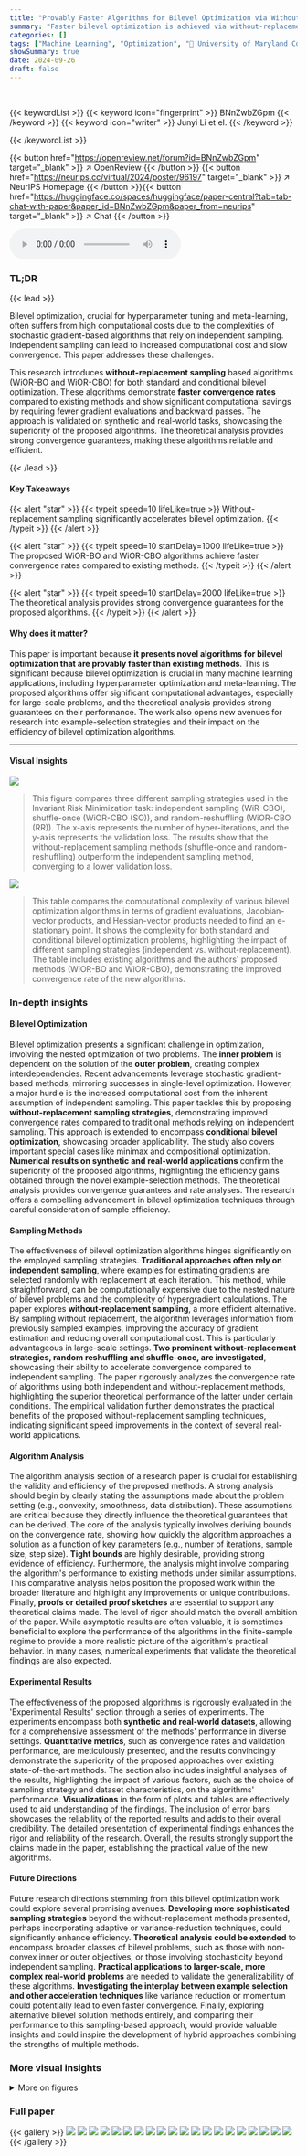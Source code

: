 ```yaml
---
title: "Provably Faster Algorithms for Bilevel Optimization via Without-Replacement Sampling"
summary: "Faster bilevel optimization is achieved via without-replacement sampling, improving convergence rates compared to independent sampling methods."
categories: []
tags: ["Machine Learning", "Optimization", "🏢 University of Maryland College Park",]
showSummary: true
date: 2024-09-26
draft: false
---
```


<br>

{{< keywordList >}}
{{< keyword icon="fingerprint" >}} BNnZwbZGpm {{< /keyword >}}
{{< keyword icon="writer" >}} Junyi Li et el. {{< /keyword >}}
 
{{< /keywordList >}}

{{< button href="https://openreview.net/forum?id=BNnZwbZGpm" target="_blank" >}}
↗ OpenReview
{{< /button >}}
{{< button href="https://neurips.cc/virtual/2024/poster/96197" target="_blank" >}}
↗ NeurIPS Homepage
{{< /button >}}{{< button href="https://huggingface.co/spaces/huggingface/paper-central?tab=tab-chat-with-paper&paper_id=BNnZwbZGpm&paper_from=neurips" target="_blank" >}}
↗ Chat
{{< /button >}}



<audio controls>
    <source src="https://ai-paper-reviewer.com/BNnZwbZGpm/podcast.wav" type="audio/wav">
    Your browser does not support the audio element.
</audio>


### TL;DR


{{< lead >}}

Bilevel optimization, crucial for hyperparameter tuning and meta-learning, often suffers from high computational costs due to the complexities of stochastic gradient-based algorithms that rely on independent sampling.  Independent sampling can lead to increased computational cost and slow convergence. This paper addresses these challenges. 



This research introduces **without-replacement sampling** based algorithms (WiOR-BO and WiOR-CBO) for both standard and conditional bilevel optimization.  These algorithms demonstrate **faster convergence rates** compared to existing methods and show significant computational savings by requiring fewer gradient evaluations and backward passes. The approach is validated on synthetic and real-world tasks, showcasing the superiority of the proposed algorithms.  The theoretical analysis provides strong convergence guarantees, making these algorithms reliable and efficient.

{{< /lead >}}


#### Key Takeaways

{{< alert "star" >}}
{{< typeit speed=10 lifeLike=true >}} Without-replacement sampling significantly accelerates bilevel optimization. {{< /typeit >}}
{{< /alert >}}

{{< alert "star" >}}
{{< typeit speed=10 startDelay=1000 lifeLike=true >}} The proposed WiOR-BO and WiOR-CBO algorithms achieve faster convergence rates compared to existing methods. {{< /typeit >}}
{{< /alert >}}

{{< alert "star" >}}
{{< typeit speed=10 startDelay=2000 lifeLike=true >}} The theoretical analysis provides strong convergence guarantees for the proposed algorithms. {{< /typeit >}}
{{< /alert >}}

#### Why does it matter?
This paper is important because **it presents novel algorithms for bilevel optimization that are provably faster than existing methods**. This is significant because bilevel optimization is crucial in many machine learning applications, including hyperparameter optimization and meta-learning. The proposed algorithms offer significant computational advantages, especially for large-scale problems, and the theoretical analysis provides strong guarantees on their performance.  The work also opens new avenues for research into example-selection strategies and their impact on the efficiency of bilevel optimization algorithms.

------
#### Visual Insights



![](https://ai-paper-reviewer.com/BNnZwbZGpm/figures_7_1.jpg)

> This figure compares three different sampling strategies used in the Invariant Risk Minimization task: independent sampling (WiR-CBO), shuffle-once (WiOR-CBO (SO)), and random-reshuffling (WiOR-CBO (RR)). The x-axis represents the number of hyper-iterations, and the y-axis represents the validation loss.  The results show that the without-replacement sampling methods (shuffle-once and random-reshuffling) outperform the independent sampling method, converging to a lower validation loss.





![](https://ai-paper-reviewer.com/BNnZwbZGpm/tables_1_1.jpg)

> This table compares the computational complexity of various bilevel optimization algorithms in terms of gradient evaluations, Jacobian-vector products, and Hessian-vector products needed to find an e-stationary point. It shows the complexity for both standard and conditional bilevel optimization problems, highlighting the impact of different sampling strategies (independent vs. without-replacement). The table includes existing algorithms and the authors' proposed methods (WiOR-BO and WiOR-CBO), demonstrating the improved convergence rate of the new algorithms.





### In-depth insights


#### Bilevel Optimization
Bilevel optimization presents a significant challenge in optimization, involving the nested optimization of two problems.  The **inner problem** is dependent on the solution of the **outer problem**, creating complex interdependencies.  Recent advancements leverage stochastic gradient-based methods, mirroring successes in single-level optimization.  However, a major hurdle is the increased computational cost from the inherent assumption of independent sampling. This paper tackles this by proposing **without-replacement sampling strategies**, demonstrating improved convergence rates compared to traditional methods relying on independent sampling. This approach is extended to encompass **conditional bilevel optimization**, showcasing broader applicability.  The study also covers important special cases like minimax and compositional optimization.  **Numerical results on synthetic and real-world applications** confirm the superiority of the proposed algorithms, highlighting the efficiency gains obtained through the novel example-selection methods.  The theoretical analysis provides convergence guarantees and rate analyses.  The research offers a compelling advancement in bilevel optimization techniques through careful consideration of sample efficiency.

#### Sampling Methods
The effectiveness of bilevel optimization algorithms hinges significantly on the employed sampling strategies.  **Traditional approaches often rely on independent sampling**, where examples for estimating gradients are selected randomly with replacement at each iteration. This method, while straightforward, can be computationally expensive due to the nested nature of bilevel problems and the complexity of hypergradient calculations.  The paper explores **without-replacement sampling**, a more efficient alternative.  By sampling without replacement, the algorithm leverages information from previously sampled examples, improving the accuracy of gradient estimation and reducing overall computational cost.  This is particularly advantageous in large-scale settings.  **Two prominent without-replacement strategies, random reshuffling and shuffle-once, are investigated**, showcasing their ability to accelerate convergence compared to independent sampling.  The paper rigorously analyzes the convergence rate of algorithms using both independent and without-replacement methods, highlighting the superior theoretical performance of the latter under certain conditions. The empirical validation further demonstrates the practical benefits of the proposed without-replacement sampling techniques, indicating significant speed improvements in the context of several real-world applications.

#### Algorithm Analysis
The algorithm analysis section of a research paper is crucial for establishing the validity and efficiency of the proposed methods.  A strong analysis should begin by clearly stating the assumptions made about the problem setting (e.g., convexity, smoothness, data distribution). These assumptions are critical because they directly influence the theoretical guarantees that can be derived. The core of the analysis typically involves deriving bounds on the convergence rate, showing how quickly the algorithm approaches a solution as a function of key parameters (e.g., number of iterations, sample size, step size). **Tight bounds** are highly desirable, providing strong evidence of efficiency.  Furthermore, the analysis might involve comparing the algorithm's performance to existing methods under similar assumptions. This comparative analysis helps position the proposed work within the broader literature and highlight any improvements or unique contributions. Finally, **proofs or detailed proof sketches** are essential to support any theoretical claims made. The level of rigor should match the overall ambition of the paper. While asymptotic results are often valuable, it is sometimes beneficial to explore the performance of the algorithms in the finite-sample regime to provide a more realistic picture of the algorithm's practical behavior.  In many cases, numerical experiments that validate the theoretical findings are also expected.

#### Experimental Results
The effectiveness of the proposed algorithms is rigorously evaluated in the 'Experimental Results' section through a series of experiments.  The experiments encompass both **synthetic and real-world datasets**, allowing for a comprehensive assessment of the methods' performance in diverse settings.  **Quantitative metrics**, such as convergence rates and validation performance, are meticulously presented, and the results convincingly demonstrate the superiority of the proposed approaches over existing state-of-the-art methods.  The section also includes insightful analyses of the results, highlighting the impact of various factors, such as the choice of sampling strategy and dataset characteristics, on the algorithms' performance.  **Visualizations** in the form of plots and tables are effectively used to aid understanding of the findings. The inclusion of error bars showcases the reliability of the reported results and adds to their overall credibility. The detailed presentation of experimental findings enhances the rigor and reliability of the research.  Overall, the results strongly support the claims made in the paper, establishing the practical value of the new algorithms.

#### Future Directions
Future research directions stemming from this bilevel optimization work could explore several promising avenues.  **Developing more sophisticated sampling strategies** beyond the without-replacement methods presented, perhaps incorporating adaptive or variance-reduction techniques, could significantly enhance efficiency.  **Theoretical analysis could be extended** to encompass broader classes of bilevel problems, such as those with non-convex inner or outer objectives, or those involving stochasticity beyond independent sampling.  **Practical applications to larger-scale, more complex real-world problems** are needed to validate the generalizability of these algorithms.  **Investigating the interplay between example selection and other acceleration techniques** like variance reduction or momentum could potentially lead to even faster convergence.  Finally, exploring alternative bilevel solution methods entirely, and comparing their performance to this sampling-based approach, would provide valuable insights and could inspire the development of hybrid approaches combining the strengths of multiple methods.


### More visual insights

<details>
<summary>More on figures
</summary>


![](https://ai-paper-reviewer.com/BNnZwbZGpm/figures_8_1.jpg)

> This figure compares the performance of different bilevel optimization algorithms on the hyper-data cleaning task.  The top two graphs show validation error and F1 score plotted against the number of hyper-iterations. The bottom two graphs show the same metrics plotted against running time.  The experiment uses a dataset with 60% noisy labels.


![](https://ai-paper-reviewer.com/BNnZwbZGpm/figures_8_2.jpg)

> This figure compares the performance of four different algorithms (DL-SGD, RT-MLMC, WiOR-CBO (SO), and WiOR-CBO (RR)) on the Omniglot dataset for few-shot image classification.  It shows the validation loss and test accuracy over running time for four different few-shot learning scenarios (5-way 1-shot, 5-way 5-shot, 20-way 1-shot, and 20-way 5-shot).  The results demonstrate the effectiveness of the proposed WiOR-CBO algorithm in achieving competitive performance compared to existing state-of-the-art methods.


![](https://ai-paper-reviewer.com/BNnZwbZGpm/figures_13_1.jpg)

> The figure compares different algorithms for hyper-representation learning on the MiniImageNet dataset. Four subplots show the validation loss versus running time for four different experimental settings: 5-way 1-shot, 5-way 5-shot, 20-way 1-shot, and 20-way 5-shot.  The algorithms compared include DL-SGD, RT-MLMC, WiOR-CBO (shuffle-once), and WiOR-CBO (random-reshuffling). The results demonstrate the performance of the proposed WiOR-CBO algorithm in comparison to existing methods.


</details>






### Full paper

{{< gallery >}}
<img src="https://ai-paper-reviewer.com/BNnZwbZGpm/1.png" class="grid-w50 md:grid-w33 xl:grid-w25" />
<img src="https://ai-paper-reviewer.com/BNnZwbZGpm/2.png" class="grid-w50 md:grid-w33 xl:grid-w25" />
<img src="https://ai-paper-reviewer.com/BNnZwbZGpm/3.png" class="grid-w50 md:grid-w33 xl:grid-w25" />
<img src="https://ai-paper-reviewer.com/BNnZwbZGpm/4.png" class="grid-w50 md:grid-w33 xl:grid-w25" />
<img src="https://ai-paper-reviewer.com/BNnZwbZGpm/5.png" class="grid-w50 md:grid-w33 xl:grid-w25" />
<img src="https://ai-paper-reviewer.com/BNnZwbZGpm/6.png" class="grid-w50 md:grid-w33 xl:grid-w25" />
<img src="https://ai-paper-reviewer.com/BNnZwbZGpm/7.png" class="grid-w50 md:grid-w33 xl:grid-w25" />
<img src="https://ai-paper-reviewer.com/BNnZwbZGpm/8.png" class="grid-w50 md:grid-w33 xl:grid-w25" />
<img src="https://ai-paper-reviewer.com/BNnZwbZGpm/9.png" class="grid-w50 md:grid-w33 xl:grid-w25" />
<img src="https://ai-paper-reviewer.com/BNnZwbZGpm/10.png" class="grid-w50 md:grid-w33 xl:grid-w25" />
<img src="https://ai-paper-reviewer.com/BNnZwbZGpm/11.png" class="grid-w50 md:grid-w33 xl:grid-w25" />
<img src="https://ai-paper-reviewer.com/BNnZwbZGpm/12.png" class="grid-w50 md:grid-w33 xl:grid-w25" />
<img src="https://ai-paper-reviewer.com/BNnZwbZGpm/13.png" class="grid-w50 md:grid-w33 xl:grid-w25" />
<img src="https://ai-paper-reviewer.com/BNnZwbZGpm/14.png" class="grid-w50 md:grid-w33 xl:grid-w25" />
<img src="https://ai-paper-reviewer.com/BNnZwbZGpm/15.png" class="grid-w50 md:grid-w33 xl:grid-w25" />
<img src="https://ai-paper-reviewer.com/BNnZwbZGpm/16.png" class="grid-w50 md:grid-w33 xl:grid-w25" />
<img src="https://ai-paper-reviewer.com/BNnZwbZGpm/17.png" class="grid-w50 md:grid-w33 xl:grid-w25" />
<img src="https://ai-paper-reviewer.com/BNnZwbZGpm/18.png" class="grid-w50 md:grid-w33 xl:grid-w25" />
<img src="https://ai-paper-reviewer.com/BNnZwbZGpm/19.png" class="grid-w50 md:grid-w33 xl:grid-w25" />
<img src="https://ai-paper-reviewer.com/BNnZwbZGpm/20.png" class="grid-w50 md:grid-w33 xl:grid-w25" />
{{< /gallery >}}